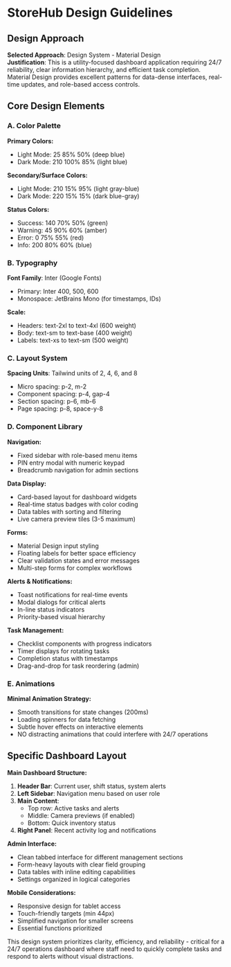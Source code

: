 # StoreHub Design Guidelines

## Design Approach
**Selected Approach**: Design System - Material Design  
**Justification**: This is a utility-focused dashboard application requiring 24/7 reliability, clear information hierarchy, and efficient task completion. Material Design provides excellent patterns for data-dense interfaces, real-time updates, and role-based access controls.

## Core Design Elements

### A. Color Palette
**Primary Colors:**
- Light Mode: 25 85% 50% (deep blue)
- Dark Mode: 210 100% 85% (light blue)

**Secondary/Surface Colors:**
- Light Mode: 210 15% 95% (light gray-blue)
- Dark Mode: 220 15% 15% (dark blue-gray)

**Status Colors:**
- Success: 140 70% 50% (green)
- Warning: 45 90% 60% (amber)
- Error: 0 75% 55% (red)
- Info: 200 80% 60% (blue)

### B. Typography
**Font Family**: Inter (Google Fonts)
- Primary: Inter 400, 500, 600
- Monospace: JetBrains Mono (for timestamps, IDs)

**Scale:**
- Headers: text-2xl to text-4xl (600 weight)
- Body: text-sm to text-base (400 weight)
- Labels: text-xs to text-sm (500 weight)

### C. Layout System
**Spacing Units**: Tailwind units of 2, 4, 6, and 8
- Micro spacing: p-2, m-2
- Component spacing: p-4, gap-4
- Section spacing: p-6, mb-6
- Page spacing: p-8, space-y-8

### D. Component Library

**Navigation:**
- Fixed sidebar with role-based menu items
- PIN entry modal with numeric keypad
- Breadcrumb navigation for admin sections

**Data Display:**
- Card-based layout for dashboard widgets
- Real-time status badges with color coding
- Data tables with sorting and filtering
- Live camera preview tiles (3-5 maximum)

**Forms:**
- Material Design input styling
- Floating labels for better space efficiency
- Clear validation states and error messages
- Multi-step forms for complex workflows

**Alerts & Notifications:**
- Toast notifications for real-time events
- Modal dialogs for critical alerts
- In-line status indicators
- Priority-based visual hierarchy

**Task Management:**
- Checklist components with progress indicators
- Timer displays for rotating tasks
- Completion status with timestamps
- Drag-and-drop for task reordering (admin)

### E. Animations
**Minimal Animation Strategy:**
- Smooth transitions for state changes (200ms)
- Loading spinners for data fetching
- Subtle hover effects on interactive elements
- NO distracting animations that could interfere with 24/7 operations

## Specific Dashboard Layout

**Main Dashboard Structure:**
1. **Header Bar**: Current user, shift status, system alerts
2. **Left Sidebar**: Navigation menu based on user role
3. **Main Content**: 
   - Top row: Active tasks and alerts
   - Middle: Camera previews (if enabled)
   - Bottom: Quick inventory status
4. **Right Panel**: Recent activity log and notifications

**Admin Interface:**
- Clean tabbed interface for different management sections
- Form-heavy layouts with clear field grouping
- Data tables with inline editing capabilities
- Settings organized in logical categories

**Mobile Considerations:**
- Responsive design for tablet access
- Touch-friendly targets (min 44px)
- Simplified navigation for smaller screens
- Essential functions prioritized

This design system prioritizes clarity, efficiency, and reliability - critical for a 24/7 operations dashboard where staff need to quickly complete tasks and respond to alerts without visual distractions.